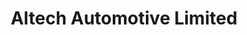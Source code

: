---
title: "Altech Automotive Limited"
url: /toronto/altech-automotive-limited/
shop: Autowerkstatt
---